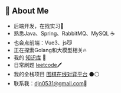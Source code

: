 ## 🤩 About Me

- 后端开发，在找实习🚀
- 熟悉Java、Spring、RabbitMQ、MySQL ☕️
- 也会点前端：Vue3、js😼
- 正在探索Golang和大模型相关🔥
- 我的 [知识库](https://oli51467.github.io/oli-space/#/) 📖
- 日常刷题  [leetcode](https://leetcode.cn/u/oli51467/)🖊
- 我的全栈项目 [围棋在线对弈平台](https://web.fcjznkj.com) ⚫️⚪️
- 联系我：djn0531@gmail.com📨

